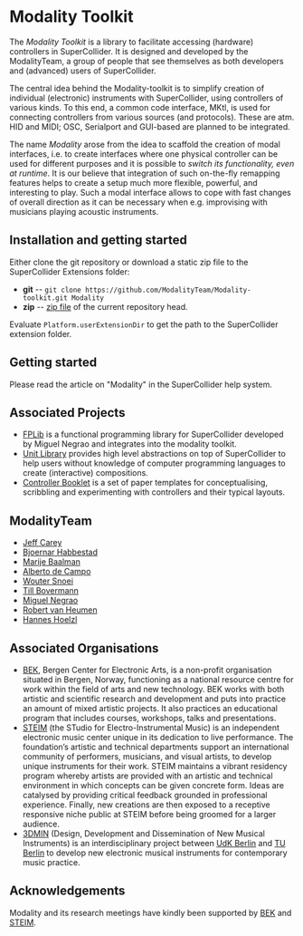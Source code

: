 # Modality Toolkit

The *Modality Toolkit* is a library to facilitate accessing (hardware) controllers in SuperCollider.
It is designed and developed by the ModalityTeam, a group of people that see themselves as both developers and (advanced) users of SuperCollider.

The central idea behind the Modality-toolkit is to simplify creation of individual (electronic) instruments with SuperCollider, using controllers of various kinds. To this end, a common code interface, MKtl, is used for connecting  controllers from various sources (and protocols). These are atm. HID and MIDI; OSC, Serialport and GUI-based are planned to be integrated.

The name *Modality* arose from the idea to scaffold the creation of modal interfaces, i.e. to create interfaces where one physical controller can be used for different purposes and it is possible to *switch its functionality, even at runtime*.
It is our believe that integration of such on-the-fly remapping features helps to create a setup much more flexible, powerful, and interesting to play. 
Such a modal interface allows to cope with fast changes of overall direction as it can be necessary when e.g. improvising with musicians playing acoustic instruments.

## Installation and getting started

Either clone the git repository or download a static zip file to the SuperCollider Extensions folder:

+ **git** -- ```git clone https://github.com/ModalityTeam/Modality-toolkit.git Modality```
+ **zip** -- [zip file](https://github.com/ModalityTeam/Modality-toolkit/archive/master.zip) of the current repository head.

Evaluate ````Platform.userExtensionDir```` to get the path to the SuperCollider extension folder.

## Getting started

Please read the article on "Modality" in the SuperCollider help system.

## Associated Projects

+ [FPLib](https://github.com/miguel-negrao/FPLib) is a functional programming library for SuperCollider developed by Miguel Negrao and integrates into the modality toolkit.
+ [Unit Library](https://github.com/GameOfLife/Unit-Lib) provides high level abstractions on top of SuperCollider to help users without knowledge of computer programming languages to create (interactive) compositions.
+ [Controller Booklet](http://tai-studio.org/index.php/projects/controller-booklet/) is a set of paper templates for conceptualising, scribbling and experimenting with controllers and their typical layouts.

## ModalityTeam
+ [Jeff Carey](http://jeffcarey.foundation-one.org/)
+ [Bjoernar Habbestad](http://www.bek.no/~bjornar/)
+ [Marije Baalman](http://www.nescivi.eu/)
+ [Alberto de Campo](http://albertodecampo.net/)
+ [Wouter Snoei](http://www.woutersnoei.nl/)
+ [Till Bovermann](http://tai-studio.org/)
+ [Miguel Negrao](http://www.friendlyvirus.org/miguelnegrao/)
+ [Robert van Heumen](http://west28.nl/)
+ [Hannes Hoelzl](http://www.earweego.net/)


## Associated Organisations

+ [BEK](http://www.bek.no/), Bergen Center for Electronic Arts, is a non-profit organisation situated in Bergen, Norway, functioning as a national resource centre for work within the field of arts and new technology.
BEK works with both artistic and scientific research and development and puts into practice an amount of mixed artistic projects. It also practices an educational program that includes courses, workshops, talks and presentations.
+ [STEIM](http://steim.org/) (the STudio for Electro-Instrumental Music) is an independent electronic music center unique in its dedication to live performance. The foundation’s artistic and technical departments support an international community of performers, musicians, and visual artists, to develop unique instruments for their work. STEIM maintains a vibrant residency program whereby artists are provided with an artistic and technical environment in which concepts can be given concrete form. Ideas are catalysed by providing critical feedback grounded in professional experience. Finally, new creations are then exposed to a receptive responsive niche public at STEIM before being groomed for a larger audience.
+ [3DMIN](http://www.hybrid-plattform.org/en/projects/alle/34-aktuelle-projekte/663-design-development-and-dissemination-of-new-musical-instruments-4) (Design, Development and Dissemination of New Musical Instruments) is an interdisciplinary project between [UdK Berlin](http://www.udk-berlin.de/) and [TU Berlin](http://www.tu-berlin.de/) to develop new electronic musical instruments for contemporary music practice.

## Acknowledgements
Modality and its research meetings have kindly been supported by [BEK](http://www.bek.no/) and [STEIM](http://steim.org/).
